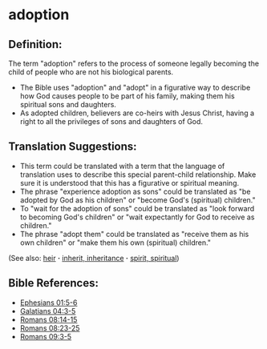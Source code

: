 # adoption #

## Definition: ##

The term "adoption" refers to the process of someone legally becoming the child of people who are not his biological parents.

* The Bible uses "adoption" and "adopt" in a figurative way to describe how God causes people to be part of his family, making them his spiritual sons and daughters.
* As adopted children, believers are co-heirs with Jesus Christ, having a right to all the privileges of sons and daughters of God.

## Translation Suggestions: ##

* This term could be translated with a term that the language of translation uses to describe this special parent-child relationship. Make sure it is understood that this has a figurative or spiritual meaning.
* The phrase "experience adoption as sons" could be translated as "be adopted by God as his children" or "become God's (spiritual) children."
* To "wait for the adoption of sons" could be translated as "look forward to becoming God's children" or "wait expectantly for God to receive as children."
* The phrase "adopt them" could be translated as "receive them as his own children" or "make them his own (spiritual) children."

(See also: [heir](../other/heir.md) **·** [inherit, inheritance](../kt/inherit.md) **·** [spirit, spiritual](../kt/spirit.md))

## Bible References: ##

* [Ephesians 01:5-6](https://door43.org/en/bible/notes/eph/01/05)
* [Galatians 04:3-5](https://door43.org/en/bible/notes/gal/04/03)
* [Romans 08:14-15](https://door43.org/en/bible/notes/rom/08/14)
* [Romans 08:23-25](https://door43.org/en/bible/notes/rom/08/23)
* [Romans 09:3-5](https://door43.org/en/bible/notes/rom/09/03)

